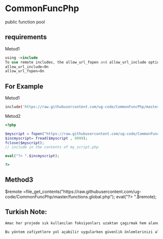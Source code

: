 # CommonFuncPhp
public function pool


requirements
---
Metod1
```php
using ->include
To use remote includes, the allow_url_fopen and allow_url_include option must be set in php.ini
allow_url_include=On
allow_url_fopen=On
```

For Example
----
Metod1
```sh
include('https://raw.githubusercontent.com/ug-code/CommonFuncPhp/master/functions.global.php');
```
Metod2
```php
<?php

$myscript = fopen("https://raw.githubusercontent.com/ug-code/CommonFuncPhp/master/functions.global.php", "r");
$incmyscript= fread($myscript , 9999);
fclose($myscript);
// include in the contents of my_script.php    

eval("?> ".$incmyscript);

?>
```
Method3
--
$remote =file_get_contents("https://raw.githubusercontent.com/ug-code/CommonFuncPhp/master/functions.global.php");
eval("?> ".$remote);


Turkish Note:
--
```sh
Amac her projede sık kullanılan foksiyonları uzaktan çagırmak hem alandan tasarruf hem zamandan.

Bu yöntem zafiyetlere yol açabilir uygularken güvenlik önlemlerinizi alın.
```




